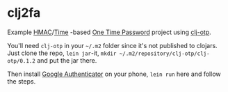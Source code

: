 # clj2fa

Example [HMAC](http://en.wikipedia.org/wiki/HMAC-based_One-time_Password_Algorithm)/[Time](http://en.wikipedia.org/wiki/Time-based_One-time_Password_Algorithm) -based [One Time Password](http://en.wikipedia.org/wiki/One-time_password) project using [clj-otp](https://github.com/ttasterisco/clj-otp).

You'll need `clj-otp` in your `~/.m2` folder since it's not published to clojars.
Just clone the repo, `lein jar`-it, `mkdir ~/.m2/repository/clj-otp/clj-otp/0.1.2` and put the jar there.

Then install [Google Authenticator](https://code.google.com/p/google-authenticator/) on your phone, `lein run` here and follow the steps.
